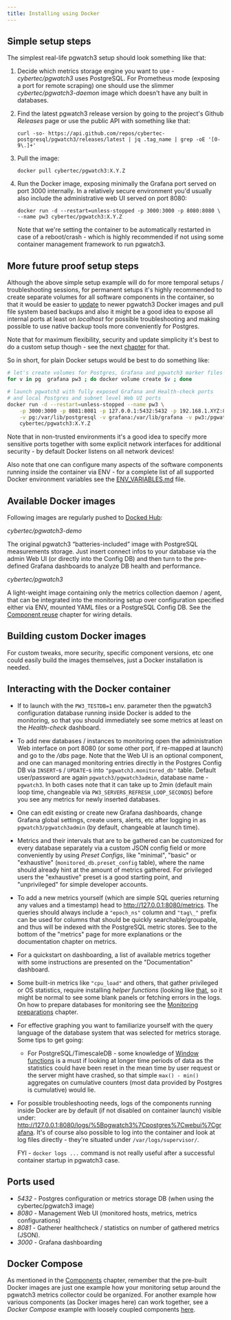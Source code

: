 ```yaml
---
title: Installing using Docker
---
```


## Simple setup steps

The simplest real-life pgwatch3 setup should look something like that:

1.  Decide which metrics storage engine you want to use -
    *cybertec/pgwatch3* uses PostgreSQL. For Prometheus mode (exposing a
    port for remote scraping) one should use the slimmer
    *cybertec/pgwatch3-daemon* image which doesn't have any built in
    databases.

1.  Find the latest pgwatch3 release version by going to the project's
    Github *Releases* page or use the public API with something like
    that:

        curl -so- https://api.github.com/repos/cybertec-postgresql/pgwatch3/releases/latest | jq .tag_name | grep -oE '[0-9\.]+'

1.  Pull the image:

        docker pull cybertec/pgwatch3:X.Y.Z

1.  Run the Docker image, exposing minimally the Grafana port served on
    port 3000 internally. In a relatively secure environment you'd
    usually also include the administrative web UI served on port 8080:

        docker run -d --restart=unless-stopped -p 3000:3000 -p 8080:8080 \
        --name pw3 cybertec/pgwatch3:X.Y.Z

    Note that we're setting the container to be automatically restarted
    in case of a reboot/crash - which is highly recommended if not using
    some container management framework to run pgwatch3.

## More future proof setup steps

Although the above simple setup example will do for more temporal setups
/ troubleshooting sessions, for permanent setups it's highly
recommended to create separate volumes for all software components in
the container, so that it would be easier to
[update](upgrading.md) to newer pgwatch3
Docker images and pull file system based backups and also it might be a
good idea to expose all internal ports at least on *localhost* for
possible troubleshooting and making possible to use native backup tools
more conveniently for Postgres.

Note that for maximum flexibility, security and update simplicity it's
best to do a custom setup though - see the next
[chapter](custom_installation.md) for that.

So in short, for plain Docker setups would be best to do something like:

```bash
# let's create volumes for Postgres, Grafana and pgwatch3 marker files / SSL certificates
for v in pg  grafana pw3 ; do docker volume create $v ; done

# launch pgwatch3 with fully exposed Grafana and Health-check ports
# and local Postgres and subnet level Web UI ports
docker run -d --restart=unless-stopped --name pw3 \
    -p 3000:3000 -p 8081:8081 -p 127.0.0.1:5432:5432 -p 192.168.1.XYZ:8080:8080 \
    -v pg:/var/lib/postgresql -v grafana:/var/lib/grafana -v pw3:/pgwatch3/persistent-config \
    cybertec/pgwatch3:X.Y.Z
```

Note that in non-trusted environments it's a good idea to specify more
sensitive ports together with some explicit network interfaces for
additional security - by default Docker listens on all network devices!

Also note that one can configure many aspects of the software components
running inside the container via ENV - for a complete list of all
supported Docker environment variables see the [ENV_VARIABLES.md](ENV_VARIABLES.md) file.

## Available Docker images

Following images are regularly pushed to [Docked
Hub](https://hub.docker.com/u/cybertec):

*cybertec/pgwatch3-demo*

The original pgwatch3 “batteries-included” image with PostgreSQL measurements storage. Just insert connect infos to your database via the admin Web UI (or directly into the Config DB) and then turn to the pre-defined Grafana dashboards to analyze DB health and performance.

*cybertec/pgwatch3*

A light-weight image containing only the metrics collection daemon /
agent, that can be integrated into the monitoring setup over
configuration specified either via ENV, mounted YAML files or a
PostgreSQL Config DB. See the [Component reuse](custom_installation.md) chapter for
wiring details.

## Building custom Docker images

For custom tweaks, more security, specific component versions, etc one
could easily build the images themselves, just a Docker installation is
needed.

## Interacting with the Docker container

-   If to launch with the `PW3_TESTDB=1` env. parameter then the
    pgwatch3 configuration database running inside Docker is added to
    the monitoring, so that you should immediately see some metrics at
    least on the *Health-check* dashboard.

-   To add new databases / instances to monitoring open the
    administration Web interface on port 8080 (or some other port, if
    re-mapped at launch) and go to the */dbs* page. Note that the Web UI
    is an optional component, and one can managed monitoring entries
    directly in the Postgres Config DB via `INSERT`-s / `UPDATE`-s into
    `"pgwatch3.monitored_db"` table. Default user/password are again
    `pgwatch3/pgwatch3admin`, database name - `pgwatch3`. In both
    cases note that it can take up to 2min (default main loop time,
    changeable via `PW3_SERVERS_REFRESH_LOOP_SECONDS`) before you see
    any metrics for newly inserted databases.

-   One can edit existing or create new Grafana dashboards, change
    Grafana global settings, create users, alerts, etc after logging in
    as `pgwatch3/pgwatch3admin` (by default, changeable at launch
    time).

-   Metrics and their intervals that are to be gathered can be
    customized for every database separately via a custom JSON config
    field or more conveniently by using *Preset Configs*, like
    "minimal", "basic" or "exhaustive" (`monitored_db.preset_config`
    table), where the name should already hint at the amount of metrics
    gathered. For privileged users the "exhaustive" preset is a good
    starting point, and "unprivileged" for simple developer accounts.

-   To add a new metrics yourself (which are simple SQL queries
    returning any values and a timestamp) head to
    <http://127.0.0.1:8080/metrics>. The queries should always include a
    `"epoch_ns"` column and `"tag\_"` prefix can be used for columns
    that should be quickly searchable/groupable, and thus will be
    indexed with the PostgreSQL metric stores. See to the bottom of the
    "metrics" page for more explanations or the documentation chapter
    on metrics.

-   For a quickstart on dashboarding, a list of available metrics
    together with some instructions are presented on the
    "Documentation" dashboard.

-   Some built-in metrics like `"cpu_load"` and others, that gather
    privileged or OS statistics, require installing *helper functions*
    (looking like
    [that](https://github.com/cybertec-postgresql/pgwatch/blob/master/pgwatch3/metrics/00_helpers/get_load_average/9.1/metric.sql),
    so it might be normal to see some blank panels or fetching errors in
    the logs. On how to prepare databases for monitoring see the
    [Monitoring preparations](preparing_databases.md) chapter.

-   For effective graphing you want to familiarize yourself with the
    query language of the database system that was selected for metrics
    storage. Some tips to get going:

    -   For PostgreSQL/TimescaleDB - some knowledge of [Window
        functions](https://www.postgresql.org/docs/current/tutorial-window.html)
        is a must if looking at longer time periods of data as the
        statistics could have been reset in the mean time by user
        request or the server might have crashed, so that simple
        `max() - min()` aggregates on cumulative counters (most data
        provided by Postgres is cumulative) would lie.

-   For possible troubleshooting needs, logs of the components running
    inside Docker are by default (if not disabled on container launch)
    visible under:
    <http://127.0.0.1:8080/logs/%5Bpgwatch3%7Cpostgres%7Cwebui%7Cgrafana>.
    It's of course also possible to log into the container and look at
    log files directly - they're situated under
    `/var/logs/supervisor/`.

    FYI - `docker logs ...` command is not really useful after a
    successful container startup in pgwatch3 case.

## Ports used

-   *5432* - Postgres configuration or metrics storage DB (when using the
    cybertec/pgwatch3 image)
-   *8080* - Management Web UI (monitored hosts, metrics, metrics
    configurations)
-   *8081* - Gatherer healthcheck / statistics on number of gathered
    metrics (JSON).
-   *3000* - Grafana dashboarding

## Docker Compose

As mentioned in the [Components](components.md) chapter, remember that the pre-built Docker images are just
one example how your monitoring setup around the pgwatch3 metrics
collector could be organized. For another example how various components
(as Docker images here) can work together, see a *Docker Compose*
example with loosely coupled components
[here](https://github.com/cybertec-postgresql/pgwatch/blob/master/docker-compose.yml).
